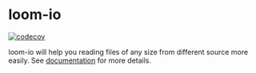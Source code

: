 # loom-io

[![codecov](https://codecov.io/gh/cotton-coding/loom-io/graph/badge.svg?token=HA5N9V34OE)](https://codecov.io/gh/cotton-coding/loom-io)

loom-io will help you reading files of any size from different source more easily. See [documentation](https://loom-io.cotton-coding.com) for more details.
